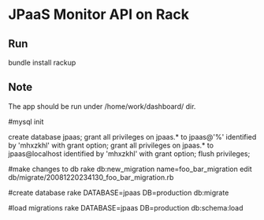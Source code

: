 JPaaS Monitor API on Rack
=================

Run
---
bundle install
rackup

Note
---
The app should be run under /home/work/dashboard/ dir.

#mysql init

create database jpaas;
grant all privileges on jpaas.* to jpaas@'%' identified by 'mhxzkhl' with grant option;
grant all privileges on jpaas.* to jpaas@localhost identified by 'mhxzkhl' with grant option;
flush privileges;

#make changes to db
rake db:new_migration name=foo_bar_migration
edit db/migrate/20081220234130_foo_bar_migration.rb

#create database
rake DATABASE=jpaas DB=production db:migrate

#load migrations
rake DATABASE=jpaas DB=production db:schema:load
